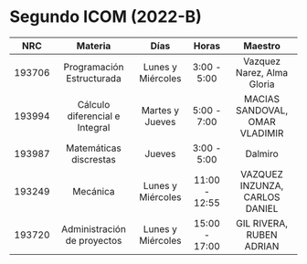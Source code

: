 # Segundo ICOM (2022-B)

|  NRC   |            Materia             |       Días        |     Horas     |            Maestro             |
|:------:|:------------------------------:|:-----------------:|:-------------:|:------------------------------:|
| 193706 |   Programación Estructurada    | Lunes y Miércoles |  3:00 - 5:00  |   Vazquez Narez, Alma Gloria   |
| 193994 | Cálculo diferencial e Integral |  Martes y Jueves  |  5:00 - 7:00  | MACIAS SANDOVAL, OMAR VLADIMIR |
| 193987 |     Matemáticas discrestas     |      Jueves       |  3:00 - 5:00  |            Dalmiro             |
| 193249 |            Mecánica            | Lunes y Miércoles | 11:00 - 12:55 | VAZQUEZ INZUNZA, CARLOS DANIEL |
| 193720 |  Administración de proyectos   | Lunes y Miércoles | 15:00 - 17:00 |    GIL RIVERA, RUBEN ADRIAN    |